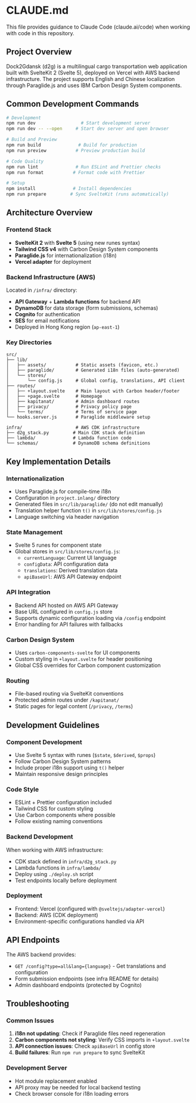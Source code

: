 # CLAUDE.md

This file provides guidance to Claude Code (claude.ai/code) when working with code in this repository.

## Project Overview

Dock2Gdansk (d2g) is a multilingual cargo transportation web application built with SvelteKit 2 (Svelte 5), deployed on Vercel with AWS backend infrastructure. The project supports English and Chinese localization through Paraglide.js and uses IBM Carbon Design System components.

## Common Development Commands

```bash
# Development
npm run dev                 # Start development server
npm run dev -- --open     # Start dev server and open browser

# Build and Preview
npm run build              # Build for production
npm run preview           # Preview production build

# Code Quality
npm run lint              # Run ESLint and Prettier checks
npm run format           # Format code with Prettier

# Setup
npm install              # Install dependencies
npm run prepare         # Sync SvelteKit (runs automatically)
```

## Architecture Overview

### Frontend Stack

- **SvelteKit 2** with **Svelte 5** (using new runes syntax)
- **Tailwind CSS v4** with Carbon Design System components
- **Paraglide.js** for internationalization (i18n)
- **Vercel adapter** for deployment

### Backend Infrastructure (AWS)

Located in `/infra/` directory:

- **API Gateway** + **Lambda functions** for backend API
- **DynamoDB** for data storage (form submissions, schemas)
- **Cognito** for authentication
- **SES** for email notifications
- Deployed in Hong Kong region (`ap-east-1`)

### Key Directories

```
src/
├── lib/
│   ├── assets/           # Static assets (favicon, etc.)
│   ├── paraglide/        # Generated i18n files (auto-generated)
│   └── stores/
│       └── config.js     # Global config, translations, API client
├── routes/
│   ├── +layout.svelte    # Main layout with Carbon header/footer
│   ├── +page.svelte      # Homepage
│   ├── kapitanat/        # Admin dashboard routes
│   ├── privacy/          # Privacy policy page
│   └── terms/            # Terms of service page
└── hooks.server.js       # Paraglide middleware setup

infra/                    # AWS CDK infrastructure
├── d2g_stack.py         # Main CDK stack definition
├── lambda/              # Lambda function code
└── schemas/             # DynamoDB schema definitions
```

## Key Implementation Details

### Internationalization

- Uses Paraglide.js for compile-time i18n
- Configuration in `project.inlang/` directory
- Generated files in `src/lib/paraglide/` (do not edit manually)
- Translation helper function `t()` in `src/lib/stores/config.js`
- Language switching via header navigation

### State Management

- Svelte 5 runes for component state
- Global stores in `src/lib/stores/config.js`:
  - `currentLanguage`: Current UI language
  - `configData`: API configuration data
  - `translations`: Derived translation data
  - `apiBaseUrl`: AWS API Gateway endpoint

### API Integration

- Backend API hosted on AWS API Gateway
- Base URL configured in `config.js` store
- Supports dynamic configuration loading via `/config` endpoint
- Error handling for API failures with fallbacks

### Carbon Design System

- Uses `carbon-components-svelte` for UI components
- Custom styling in `+layout.svelte` for header positioning
- Global CSS overrides for Carbon component customization

### Routing

- File-based routing via SvelteKit conventions
- Protected admin routes under `/kapitanat/`
- Static pages for legal content (`/privacy`, `/terms`)

## Development Guidelines

### Component Development

- Use Svelte 5 syntax with runes (`$state`, `$derived`, `$props`)
- Follow Carbon Design System patterns
- Include proper i18n support using `t()` helper
- Maintain responsive design principles

### Code Style

- ESLint + Prettier configuration included
- Tailwind CSS for custom styling
- Use Carbon components where possible
- Follow existing naming conventions

### Backend Development

When working with AWS infrastructure:

- CDK stack defined in `infra/d2g_stack.py`
- Lambda functions in `infra/lambda/`
- Deploy using `./deploy.sh` script
- Test endpoints locally before deployment

### Deployment

- Frontend: Vercel (configured with `@sveltejs/adapter-vercel`)
- Backend: AWS (CDK deployment)
- Environment-specific configurations handled via API

## API Endpoints

The AWS backend provides:

- `GET /config?type=all&lang={language}` - Get translations and configuration
- Form submission endpoints (see infra README for details)
- Admin dashboard endpoints (protected by Cognito)

## Troubleshooting

### Common Issues

1. **i18n not updating**: Check if Paraglide files need regeneration
2. **Carbon components not styling**: Verify CSS imports in `+layout.svelte`
3. **API connection issues**: Check `apiBaseUrl` in config store
4. **Build failures**: Run `npm run prepare` to sync SvelteKit

### Development Server

- Hot module replacement enabled
- API proxy may be needed for local backend testing
- Check browser console for i18n loading errors
